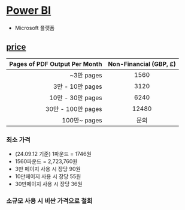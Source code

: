 # [Power BI](https://www.microsoft.com/ko-kr/power-platform/products/power-bi/)
- Microsoft 플랫폼
## [price](https://www.microsoft.com/ko-kr/power-platform/products/power-bi/pricing)
|Pages of PDF Output Per Month|Non-Financial (GBP, £)|
|------:|:---:|
|~3만 pages|1560|
|3만 - 10만 pages|3120|
|10만 - 30만 pages|6240|
|30만 - 100만 pages|12480|
|100만~ pages|문의|
### 최소 가격
- (24.09.12 기준) 1파운드 = 1746원
- 1560파운드 = 2,723,760원 
- 3만 페이지 사용 시 장당 90원
- 10만페이지 사용 시 장당 55원
- 30만페이지 사용 시 장당 36원

### 소규모 사용 시 비싼 가격으로 철회


